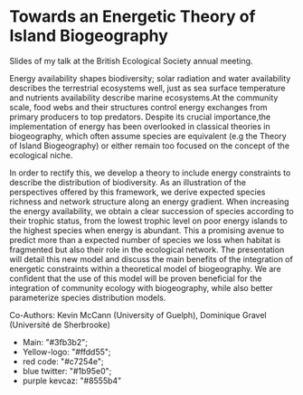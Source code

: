 # Towards an Energetic Theory of Island Biogeography

Slides of my talk at the British Ecological Society annual meeting.


Energy availability shapes biodiversity; solar radiation and water availability describes the terrestrial ecosystems well, just as sea surface temperature and nutrients availability describe marine ecosystems.At the community scale, food webs and their structures control energy exchanges from primary producers to top predators. Despite its crucial importance,the implementation of energy has been overlooked in classical theories in biogeography, which often assume species are equivalent (e.g the Theory of Island Biogeography) or either remain too focused on the concept of the ecological niche.


In order to rectify this, we develop a theory to include energy constraints to describe the distribution of biodiversity. As an illustration of the perspectives offered by this framework, we derive expected species richness and network structure along an energy gradient. When increasing the energy availability, we obtain a clear succession of species according to their trophic status, from the lowest trophic level on poor energy islands to the highest species when energy is abundant. This a promising avenue to predict more than a expected number of species we loss when habitat is fragmented but also their role in the ecological network. The presentation will detail this new model and discuss the main benefits of the integration of energetic constraints within a theoretical model of biogeography. We are confident that the use of this model will be proven beneficial for the integration of community ecology with biogeography, while also better parameterize species distribution models.

 Co-Authors: Kevin McCann (University of Guelph), Dominique Gravel (Université de Sherbrooke)


 - Main: "#3fb3b2";
 - Yellow-logo: "#ffdd55";
 - red code: "#c7254e";
 - blue twitter: "#1b95e0";
 - purple kevcaz: "#8555b4"
